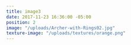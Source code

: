 ```yaml
---
title: image3
date: 2017-11-23 16:36:00 -05:00
position: 2
image: "/uploads/Archer-with-Rings02.jpg"
texture-image: "/uploads/textures/orange.png"
---
```


